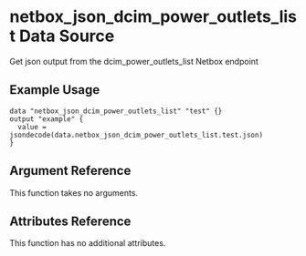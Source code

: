 # netbox\_json\_dcim\_power\_outlets\_list Data Source

Get json output from the dcim_power_outlets_list Netbox endpoint

## Example Usage

```hcl
data "netbox_json_dcim_power_outlets_list" "test" {}
output "example" {
  value = jsondecode(data.netbox_json_dcim_power_outlets_list.test.json)
}
```

## Argument Reference

This function takes no arguments.

## Attributes Reference

This function has no additional attributes.

